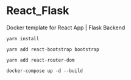 # React_Flask
Docker template for React App | Flask Backend

`yarn install`

`yarn add react-bootstrap bootstrap`

`yarn add react-router-dom`

`docker-compose up -d --build`
